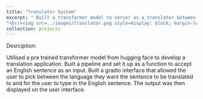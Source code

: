 ```yaml
---
title: "Translator System"
excerpt: " Built a transformer model to server as a translator between English and European languages"
"<br/><img src=../images/translator.png style=display: block; margin-left: auto; margin-right: auto; width: 50%;/>"
collection: projects
---
```

Desrciption:

Utilised a pre trained transformer model from hugging face to develop a translation application. 
Built a pipeline and set it up as a function to accept an English sentence as an input. 
Built a gradio interface that allowed the user to pick between the language they want the sentence to be translated to and for the user to type in the English sentence. The output was then displayed on the user interface.